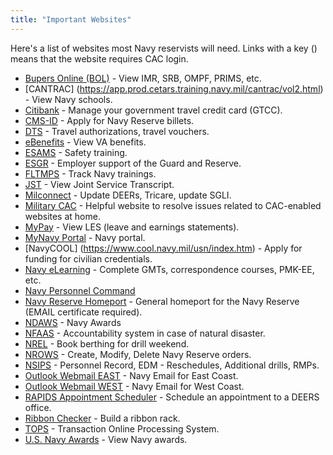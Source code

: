 ```yaml
---
title: "Important Websites"
---
```


Here's a list of websites most Navy reservists will need.
Links with a key (<span class="fas fa-key"></span>) means that the website requires CAC login.

- [Bupers Online (BOL)](https://www.bol.navy.mil/) <span class="fas fa-key"></span> - View IMR, SRB, OMPF, PRIMS, etc.
- [CANTRAC] (https://app.prod.cetars.training.navy.mil/cantrac/vol2.html) <span class="fas fa-key"></span> - View Navy schools.
- [Citibank](https://home.cards.citidirect.com/CommercialCard/ux/index.html#/login) - Manage your government travel credit card (GTCC).
- [CMS-ID](https://www.cmsid.navy.mil/) <span class="fas fa-key"></span> - Apply for Navy Reserve billets.
- [DTS](https://dtsproweb.defensetravel.osd.mil/dts-app/pubsite/all/view) <span class="fas fa-key"></span> - Travel authorizations, travel vouchers.
- [eBenefits](https://www.ebenefits.va.gov/ebenefits/homepage) - View VA benefits.
- [ESAMS](https://esams.cnic.navy.mil/esams_gen_2/loginesams.aspx) <span class="fas fa-key"></span> - Safety training.
- [ESGR](http://www.esgr.org/) - Employer support of the Guard and Reserve.
- [FLTMPS](https://ntmpsweb.ncdc.navy.mil/fltmps) <span class="fas fa-key"></span> - Track Navy trainings.
- [JST](https://jst.doded.mil/smart/signIn.do) <span class="fas fa-key"></span> - View Joint Service Transcript.
- [Milconnect](https://milconnect.dmdc.osd.mil/milconnect/) <span class="fas fa-key"></span> - Update DEERs, Tricare, update SGLI.
- [Military CAC](http://militarycac.com/index.htm) - Helpful website to resolve issues related to CAC-enabled websites at home.
- [MyPay](https://mypay.dfas.mil/mypay.aspx) - View LES (leave and earnings statements).
- [MyNavy Portal](https://my.navy.mil/) <span class="fas fa-key"></span> - Navy portal.
- [NavyCOOL] (https://www.cool.navy.mil/usn/index.htm) - Apply for funding for civilian credentials.
- [Navy eLearning](https://learning.nel.navy.mil/) <span class="fas fa-key"></span> - Complete GMTs, correspondence courses, PMK-EE, etc.
- [Navy Personnel Command](https://www.public.navy.mil/bupers-npc/Pages/default.aspx)
- [Navy Reserve Homeport](https://private.navyreserve.navy.mil/) <span class="fas fa-key"></span> - General homeport for the Navy Reserve (EMAIL certificate required).
- [NDAWS](https://awards.navy.mil/) <span class="fas fa-key"></span> - Navy Awards
- [NFAAS](https://navyfamily.navy.mil/) - Accountability system in case of natural disaster.
- [NREL](https://private.navyreserve.navy.mil/Locker/NREL/) <span class="fas fa-key"></span> - Book berthing for drill weekend.
- [NROWS](https://nrows.dc3n.navy.mil/nrows) <span class="fas fa-key"></span> - Create, Modify, Delete Navy Reserve orders.
- [NSIPS](https://www.nsips.navy.mil) <span class="fas fa-key"></span> - Personnel Record, EDM - Reschedules, Additional drills, RMPs.
- [Outlook Webmail EAST](https://webmail.east.nmci.navy.mil/owa/) <span class="fas fa-key"></span> - Navy Email for East Coast.
- [Outlook Webmail WEST](https://webmail.west.nmci.navy.mil/owa/) <span class="fas fa-key"></span> - Navy Email for West Coast.
- [RAPIDS Appointment Scheduler](https://rapids-appointments.dmdc.osd.mil/) - Schedule an appointment to a DEERS office.
- [Ribbon Checker](https://www.ezrackbuilder.com/) - Build a ribbon rack.
- [TOPS](https://twms.navy.mil/tops/) <span class="fas fa-key"></span> - Transaction Online Processing System.
- [U.S. Navy Awards](https://awards.navy.mil/) - View Navy awards.
